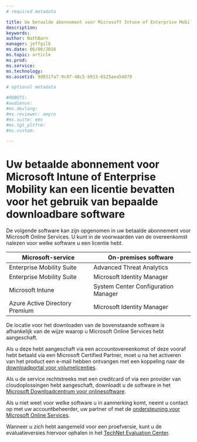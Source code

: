 ```yaml
---
# required metadata

title: Uw betaalde abonnement voor Microsoft Intune of Enterprise Mobility kan een licentie bevatten voor het gebruik van bepaalde downloadbare software | Microsoft Intune
description:
keywords:
author: NathBarn
manager: jeffgilb
ms.date: 06/08/2016
ms.topic: article
ms.prod:
ms.service:
ms.technology:
ms.assetid: 9d031fa7-9c07-48c5-b915-6525aea54870

# optional metadata

#ROBOTS:
#audience:
#ms.devlang:
#ms.reviewer: amyro
#ms.suite: ems
#ms.tgt_pltfrm:
#ms.custom:

---
```


# Uw betaalde abonnement voor Microsoft Intune of Enterprise Mobility kan een licentie bevatten voor het gebruik van bepaalde downloadbare software

De volgende software kan zijn opgenomen in uw betaalde abonnement voor Microsoft Online Services.  U kunt in de voorwaarden van de overeenkomst nalezen voor welke software u een licentie hebt.

| **Microsoft-service**    | **On-premises software**           |
| ------------- |-------------|
|Enterprise Mobility Suite |    Advanced Threat Analytics |
|Enterprise Mobility Suite |    Microsoft Identity Manager |
|Microsoft Intune | System Center Configuration Manager |
|Azure Active Directory Premium |   Microsoft Identity Manager |

De locatie voor het downloaden van de bovenstaande software is afhankelijk van de wijze waarop u Microsoft Online Services hebt aangeschaft.

Als u deze hebt aangeschaft via een accountovereenkomst of deze vooraf hebt betaald via een Microsoft Certified Partner, moet u na het activeren van het product een e-mail hebben ontvangen met een koppeling naar de [downloadportal voor volumelicenties](https://www.microsoft.com/Licensing/servicecenter/default.aspx).

Als u de service rechtstreeks met een creditcard of via een provider van cloudoplossingen hebt aangeschaft, downloadt u de software in het [Microsoft Downloadcentrum voor onlinesoftware](https://www.microsoft.com/online/downloads/HomeRealmDiscovery.aspx).

Als u niet weet voor welke software u in aanmerking komt, neemt u contact op met uw accountbeheerder, uw partner of met de [ondersteuning voor Microsoft Online Services](https://technet.microsoft.com/en-us/dn932057.aspx).

Wanneer u zich hebt aangemeld voor een proefversie, kunt u de evaluatieversies hiervoor ophalen in het [TechNet Evaluation Center](https://www.microsoft.com/evalcenter/try).


<!--HONumber=Jun16_HO2-->


